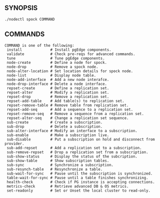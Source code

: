 ## SYNOPSIS
    ./nodectl spock COMMAND
 
## COMMANDS
    COMMAND is one of the following:
     install             # Install pgEdge components.
     validate            # Check pre-reqs for advanced commands.
     tune                # Tune pgEdge components.
     node-create         # Define a node for spock.
     node-drop           # Remove a spock node.
     node-alter-location # Set location details for spock node.
     node-list           # Display node table.
     node-add-interface  # Add a new node interafce.
     node-drop-interface # Delete a node interface.
     repset-create       # Define a replication set.
     repset-alter        # Modify a replication set.
     repset-drop         # Remove a replication set.
     repset-add-table    # Add table(s) to replication set.
     repset-remove-table # Remove table from replication set.
     repset-add-seq      # Add a sequence to a replication set.
     repset-remove-seq   # Remove a sequence from a replication set.
     repset-alter-seq    # Change a replication set sequence.
     sub-create          # Create a subscription.
     sub-drop            # Delete a subscription.
     sub-alter-interface # Modify an interface to a subscription.
     sub-enable          # Make a subscription live.
     sub-disable         # Put a subscription on hold and disconnect from provider.
     sub-add-repset      # Add a replication set to a subscription.
     sub-remove-repset   # Drop a replication set from a subscription.
     sub-show-status     # Display the status of the subcription.
     sub-show-table      # Show subscription tables.
     sub-sync            # Synchronize a subscription.
     sub-resynch-table   # Resynchronize a table.
     sub-wait-for-sync   # Pause until the subscription is synchronized.
     table-wait-for-sync # Pause until a table finishes synchronizing.
     health-check        # Check if PG instance is accepting connections.
     metrics-check       # Retrieve advanced DB & OS metrics.
     set-readonly        # Set or Unset the local cluster to read-only.
